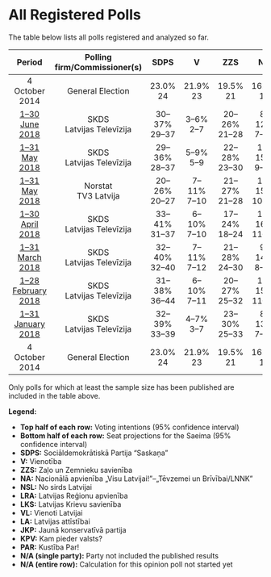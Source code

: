 # All Registered Polls

The table below lists all polls registered and analyzed so far.

| Period     | Polling firm/Commissioner(s) | SDPS | V | ZZS | NA | NSL | LRA | LKS | VL | LA | JKP | KPV | PAR |
|:----------:|:----------------------------:|:--:|:--:|:--:|:--:|:--:|:--:|:--:|:--:|:--:|:--:|:--:|:--:|
| 4 October 2014 | General Election | 23.0% <br> 24 | 21.9% <br> 23 | 19.5% <br> 21 | 16.6% <br> 17 | 6.8% <br> 7 | 6.7% <br> 8 | 1.6% <br> 0 | 1.2% <br> 0 | 0.9% <br> 0 | 0.7% <br> 0 | 0.0% <br> 0 | 0.0% <br> 0 |
| [1–30 June 2018](2018-06-30-SKDS.html) | SKDS <br> Latvijas Televīzija | 30–37% <br> 29–37 | 3–6% <br> 2–7 | 20–26% <br> 21–28 | 8–12% <br> 7–13 | 1–4% <br> 0–5 | 2–4% <br> 2–4 | 1–3% <br> 0–2 | N/A <br> N/A | N/A <br> N/A | 5–9% <br> 6–8 | 5–9% <br> 6–9 | 6–10% <br> 7–10 |
| [1–31 May 2018](2018-05-31-SKDS.html) | SKDS <br> Latvijas Televīzija | 29–36% <br> 28–37 | 5–9% <br> 5–9 | 22–28% <br> 23–30 | 10–15% <br> 9–15 | 2–4% <br> 1–5 | 2–5% <br> 2–4 | 1–4% <br> 1–4 | N/A <br> N/A | N/A <br> N/A | 3–6% <br> 2–7 | 4–7% <br> 2–8 | 4–7% <br> 3–7 |
| [1–31 May 2018](2018-05-31-Norstat.html) | Norstat <br> TV3 Latvija | 20–26% <br> 20–27 | 7–11% <br> 7–10 | 21–27% <br> 21–28 | 10–15% <br> 10–16 | 2–4% <br> 2–5 | 3–6% <br> 2–7 | N/A <br> N/A | N/A <br> N/A | 2–4% <br> 1–3 | 7–11% <br> 7–11 | 4–7% <br> 2–8 | 4–7% <br> 3–7 |
| [1–30 April 2018](2018-04-30-SKDS.html) | SKDS <br> Latvijas Televīzija | 33–41% <br> 31–37 | 6–10% <br> 7–10 | 17–24% <br> 18–24 | 11–16% <br> 11–15 | N/A <br> N/A | 3–6% <br> 2–6 | N/A <br> N/A | 2–5% <br> 2–4 | N/A <br> N/A | 4–8% <br> 4–7 | 3–6% <br> 2–6 | 2–4% <br> 2–3 |
| [1–31 March 2018](2018-03-31-SKDS.html) | SKDS <br> Latvijas Televīzija | 32–40% <br> 32–40 | 7–11% <br> 7–12 | 21–28% <br> 24–30 | 9–14% <br> 8–15 | 1–3% <br> 0–2 | 2–5% <br> 1–4 | 1–3% <br> 0–3 | 0–2% <br> 0 | 1–3% <br> 0–2 | 5–9% <br> 6–9 | 2–5% <br> 2–6 | 1–4% <br> 0–3 |
| [1–28 February 2018](2018-02-28-SKDS.html) | SKDS <br> Latvijas Televīzija | 31–38% <br> 36–44 | 6–10% <br> 7–11 | 20–27% <br> 25–32 | 10–15% <br> 11–19 | N/A <br> N/A | 2–5% <br> 0–6 | N/A <br> N/A | N/A <br> N/A | N/A <br> N/A | 5–9% <br> 0–10 | 2–5% <br> 0 | N/A <br> N/A |
| [1–31 January 2018](2018-01-31-SKDS.html) | SKDS <br> Latvijas Televīzija | 32–39% <br> 33–39 | 4–7% <br> 3–7 | 23–30% <br> 25–33 | 8–13% <br> 7–13 | 1–3% <br> 0–4 | 3–6% <br> 2–7 | N/A <br> N/A | N/A <br> N/A | N/A <br> N/A | 5–10% <br> 6–10 | 2–5% <br> 2–6 | 1–4% <br> 1–3 |
| 4 October 2014 | General Election | 23.0% <br> 24 | 21.9% <br> 23 | 19.5% <br> 21 | 16.6% <br> 17 | 6.8% <br> 7 | 6.7% <br> 8 | 1.6% <br> 0 | 1.2% <br> 0 | 0.9% <br> 0 | 0.7% <br> 0 | 0.0% <br> 0 | 0.0% <br> 0 |

Only polls for which at least the sample size has been published are included in the table above.

**Legend:**
+ **Top half of each row:** Voting intentions (95% confidence interval)
+ **Bottom half of each row:** Seat projections for the Saeima (95% confidence interval)
+ **SDPS:** Sociāldemokrātiskā Partija “Saskaņa”
+ **V:** Vienotība
+ **ZZS:** Zaļo un Zemnieku savienība
+ **NA:** Nacionālā apvienība „Visu Latvijai!”–„Tēvzemei un Brīvībai/LNNK”
+ **NSL:** No sirds Latvijai
+ **LRA:** Latvijas Reģionu apvienība
+ **LKS:** Latvijas Krievu savienība
+ **VL:** Vienoti Latvijai
+ **LA:** Latvijas attīstībai
+ **JKP:** Jaunā konservatīvā partija
+ **KPV:** Kam pieder valsts?
+ **PAR:** Kustība Par!
+ **N/A (single party):** Party not included the published results
+ **N/A (entire row):** Calculation for this opinion poll not started yet

